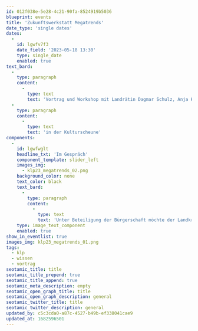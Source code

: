 ```yaml
---
id: 012f038e-5e28-4c21-90fa-8524919b5036
blueprint: events
title: 'Zukunftswerkstatt Megatrends'
date_type: 'single dates'
dates:
  -
    id: lgwfv7f3
    date_field: '2023-05-18 13:30'
    type: single_date
    enabled: true
text_bard:
  -
    type: paragraph
    content:
      -
        type: text
        text: 'Vortrag und Workshop mit Landrätin Dagmar Schulz, Anja Kirig (Zukunftsinstitut Wien), Prof. Dr. Michael Braungart (Leuphana Universität Lüneburg), Prof. Dr. Dr. h.c. Cornelius Herstatt (Technische Universität Hamburg)'
  -
    type: paragraph
    content:
      -
        type: text
        text: 'in der Kulturscheune'
components:
  -
    id: lgwfwglt
    headline_txt: 'Im Gespräch'
    component_template: slider_left
    images_img:
      - klp23_megatrends_02.png
    background_color: none
    text_color: black
    text_bard:
      -
        type: paragraph
        content:
          -
            type: text
            text: 'Unter Beteiligung der Bürgerschaft möchte der Landkreis ein Zukunftskonzept entwickeln. In der Zukunftswerkstatt möchten wir zu den Themen Megatrends, Innovationsmanagement und Cradle to Cradle ins Gespräch kommen.'
    type: image_text_component
    enabled: true
show_in_eventlist: true
images_img: klp23_megatrends_01.png
tags:
  - klp
  - wissen
  - vortrag
seotamic_title: title
seotamic_title_prepend: true
seotamic_title_append: true
seotamic_meta_description: empty
seotamic_open_graph_title: title
seotamic_open_graph_description: general
seotamic_twitter_title: title
seotamic_twitter_description: general
updated_by: c5c3cda0-a87c-4527-b49b-ef338041cae9
updated_at: 1682596501
---
```

